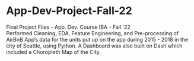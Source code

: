 # App-Dev-Project-Fall-22
 Final Project Files - App. Dev. Course IBA - Fall '22
<br />
Performed Cleaning, EDA, Feature Engineering, and Pre-processing of AirBnB App’s data for the units put up on the app during
2015 - 2018 in the city of Seattle, using Python. A Dashboard was also built on Dash which included a Choropleth Map of the City.
